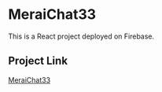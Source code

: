 # MeraiChat33

This is a React project deployed on Firebase.

## Project Link

[MeraiChat33](https://merai33.web.app)
